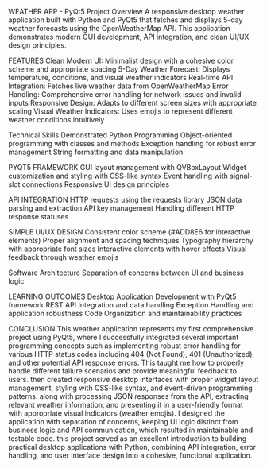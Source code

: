 WEATHER APP - PyQt5 Project
Overview
A responsive desktop weather application built with Python and PyQt5 that fetches and displays 5-day weather forecasts using the OpenWeatherMap API. This application demonstrates modern GUI development, API integration, and clean UI/UX design principles.

FEATURES
Clean Modern UI: Minimalist design with a cohesive color scheme and appropriate spacing
5-Day Weather Forecast: Displays temperature, conditions, and visual weather indicators
Real-time API Integration: Fetches live weather data from OpenWeatherMap
Error Handling: Comprehensive error handling for network issues and invalid inputs
Responsive Design: Adapts to different screen sizes with appropriate scaling
Visual Weather Indicators: Uses emojis to represent different weather conditions intuitively

Technical Skills Demonstrated
Python Programming
Object-oriented programming with classes and methods
Exception handling for robust error management
String formatting and data manipulation

PYQT5 FRAMEWORK
GUI layout management with QVBoxLayout
Widget customization and styling with CSS-like syntax
Event handling with signal-slot connections
Responsive UI design principles

API INTEGRATION
HTTP requests using the requests library
JSON data parsing and extraction
API key management
Handling different HTTP response statuses

SIMPLE UI/UX DESIGN
Consistent color scheme (#ADD8E6 for interactive elements)
Proper alignment and spacing techniques
Typography hierarchy with appropriate font sizes
Interactive elements with hover effects
Visual feedback through weather emojis

Software Architecture
Separation of concerns between UI and business logic

LEARNING OUTCOMES
Desktop Application Development with PyQt5 framework
REST API Integration and data handling
Exception Handling and application robustness
Code Organization and maintainability practices

CONCLUSION
This weather application represents my first comprehensive project using PyQt5, where I successfully integrated several important programming concepts such as
implementing robust error handling for various HTTP status codes including 404 (Not Found), 401 (Unauthorized), and other potential API response errors. This taught me how to properly handle different failure scenarios and provide meaningful feedback to users. then created responsive desktop interfaces with proper widget layout management, styling with CSS-like syntax, and event-driven programming patterns. along with processing JSON responses from the API, extracting relevant weather information, and presenting it in a user-friendly format with appropriate visual indicators (weather emojis). I designed the application with separation of concerns, keeping UI logic distinct from business logic and API communication, which resulted in maintainable and testable code. this project served as an excellent introduction to building practical desktop applications with Python, combining API integration, error handling, and user interface design into a cohesive, functional application.

